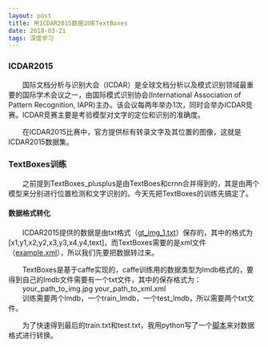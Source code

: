 ```yaml
---
layout: post
title: 用ICDAR2015数据训练TextBoxes
date: 2018-03-21
tags: 深度学习
---
```


### ICDAR2015

&#8195;&#8195;国际文档分析与识别大会（ICDAR）是全球文档分析以及模式识别领域最重要的国际学术会议之一，由国际模式识别协会(International Association of Pattern Recognition, IAPR)主办。该会议每两年举办1次，同时会举办ICDAR竞赛。ICDAR竞赛主要是考验模型对文字的定位和识别的准确度。

&#8195;&#8195;在ICDAR2015比赛中，官方提供标有转录文字及其位置的图像，这就是ICDAR2015数据集。

### TextBoxes训练

&#8195;&#8195;之前提到TextBoxes_plusplus是由TextBoes和crnn合并得到的，其是由两个模型来分别进行位置检测和文字识别的。今天先把TextBoxes的训练先搞定了。

#### 数据格式转化

&#8195;&#8195;ICDAR2015提供的数据是由txt格式（[gt_img_1.txt](scripts-for-myself/formatConversion/examples/gt_img_1.txt)）保存的，其中的格式为[x1,y1,x2,y2,x3,y3,x4,y4,text]，而TextBoxes需要的是xml文件（[example.xml](scripts-for-myself/formatConversion/examples/example.xml)），所以我们先要把数据转过来。

&#8195;&#8195;TextBoxes是基于caffe实现的，caffe训练用的数据类型为lmdb格式的，要得到自己的lmdb文件需要有一个txt文件，其中的保存格式为：  
&#8195;&#8195;your_path_to_img.jpg your_path_to_xml.xml  
&#8195;&#8195;训练需要两个lmdb，一个train_lmdb，一个test_lmdb，所以需要两个txt文件。

&#8195;&#8195;为了快速得到最后的train.txt和test.txt，我用python写了一个[脚本](scripts-for-myself/formatConversion/icdrtxt2xml.py)来对数据格式进行转换。
